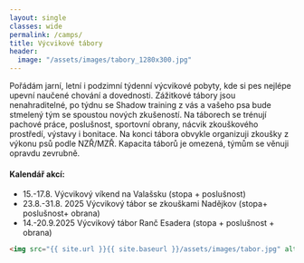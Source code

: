 ```yaml
---
layout: single
classes: wide
permalink: /camps/
title: Výcvikové tábory
header:
  image: "/assets/images/tabory_1280x300.jpg"
---
```


Pořádám jarní, letní i podzimní týdenní výcvikové pobyty, kde si pes nejlépe upevní naučené chování a dovednosti. Zážitkové tábory jsou nenahraditelné, po týdnu se Shadow training z vás a vašeho psa bude stmelený tým se spoustou nových zkušeností. Na táborech se trénují pachové práce, poslušnost, sportovní obrany, nácvik zkouškového prostředí, výstavy i bonitace. Na konci tábora obvykle organizuji zkoušky z výkonu psů podle NZŘ/MZŘ. Kapacita táborů je omezená, týmům se věnuji opravdu zevrubně.

#### Kalendář akcí:
* 15.-17.8. Výcvikový víkend na Valašsku (stopa + poslušnost)
* 23.8.-31.8. 2025 Výcvikový tábor se zkouškami Nadějkov (stopa+ poslušnost+ obrana)
* 14.-20.9.2025 Výcvikový tábor Ranč Esadera (stopa + poslušnost + obrana)



```html
<img src="{{ site.url }}{{ site.baseurl }}/assets/images/tabor.jpg" alt="plakat k vycvikovemu taboru">
```
